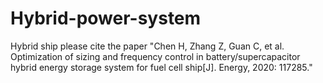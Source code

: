 # Hybrid-power-system
Hybrid ship
please cite the paper "Chen H, Zhang Z, Guan C, et al. Optimization of sizing and frequency control in battery/supercapacitor hybrid energy storage system for fuel cell ship[J]. Energy, 2020: 117285."
